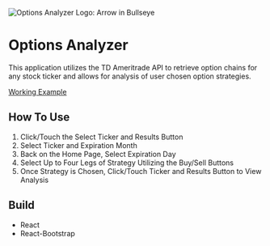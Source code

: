 ![Options Analyzer Logo: Arrow in Bullseye]()

# Options Analyzer

This application utilizes the TD Ameritrade API to retrieve option chains for any stock ticker
and allows for analysis of user chosen option strategies. 

[Working Example](https://nickforneris.github.io/options-analyzer/)

## How To Use
1. Click/Touch the Select Ticker and Results Button
2. Select Ticker and Expiration Month
3. Back on the Home Page, Select Expiration Day 
4. Select Up to Four Legs of Strategy Utilizing the Buy/Sell Buttons
5. Once Strategy is Chosen, Click/Touch Ticker and Results Button to View Analysis

## Build
- React
- React-Bootstrap




